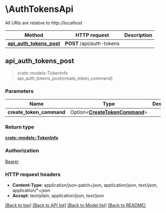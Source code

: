 # \AuthTokensApi

All URIs are relative to *http://localhost*

Method | HTTP request | Description
------------- | ------------- | -------------
[**api_auth_tokens_post**](AuthTokensApi.md#api_auth_tokens_post) | **POST** /api/auth-tokens | 



## api_auth_tokens_post

> crate::models::TokenInfo api_auth_tokens_post(create_token_command)


### Parameters


Name | Type | Description  | Required | Notes
------------- | ------------- | ------------- | ------------- | -------------
**create_token_command** | Option<[**CreateTokenCommand**](CreateTokenCommand.md)> |  |  |

### Return type

[**crate::models::TokenInfo**](TokenInfo.md)

### Authorization

[Bearer](../README.md#Bearer)

### HTTP request headers

- **Content-Type**: application/json-patch+json, application/json, text/json, application/*+json
- **Accept**: text/plain, application/json, text/json

[[Back to top]](#) [[Back to API list]](../README.md#documentation-for-api-endpoints) [[Back to Model list]](../README.md#documentation-for-models) [[Back to README]](../README.md)


